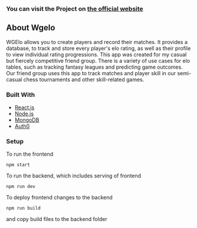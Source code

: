 


<!-- ABOUT THE PROJECT -->

### You can visit the Project on [the official website](https://wgelo.com/)


## About Wgelo

WGElo allows you to create players and record their matches. It provides a database, to track and store every player's elo rating, as well as their profile to view individual rating progressions. This app was created for my casual but fiercely competitive friend group. There is a variety of use cases for elo tables, such as tracking fantasy leagues and predicting game outcomes. Our friend group uses this app to track matches and player skill in our semi-casual chess tournaments and other skill-related games.



### Built With


* [React.js](https://reactjs.org/)
* [Node.js](https://nodejs.org/)
* [MongoDB](https://www.mongodb.com/)
* [Auth0](https://auth0.com/)




<!-- GETTING STARTED -->

### Setup

To run the frontend 

   ```
   npm start
   ```
To run the backend, which includes serving of frontend

   ```
   npm run dev
   ```



To deploy frontend changes to the backend
   ```
   npm run build
   ```
and copy build files to the backend folder


